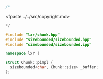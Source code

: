 ```cpp
/*
````
<fpaste ../../src/copyright.md>
```cpp
*/

#include "lxr/chunk.hpp"
#include "sizebounded/sizebounded.hpp"
#include "sizebounded/sizebounded.ipp"

namespace lxr {

struct Chunk::pimpl {
  sizebounded<char, Chunk::size> _buffer;
};

````
